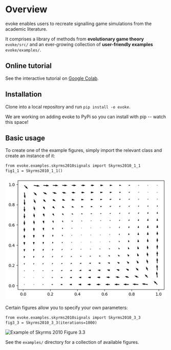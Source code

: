 # Overview

evoke enables users to recreate signalling game simulations from the academic literature.

It comprises a library of methods from **evolutionary game theory** `evoke/src/` and an ever-growing collection of **user-friendly examples** `evoke/examples/`.

## Online tutorial

See the interactive tutorial on [Google Colab](https://colab.research.google.com/drive/1AwUCP05lpITAP7_EZD7loGv3unhnwvhM#forceEdit=true&sandboxMode=true).

## Installation

Clone into a local repository and run `pip install -e evoke`.

We are working on adding evoke to PyPi so you can install with pip -- watch this space!

## Basic usage

To create one of the example figures, simply import the relevant class and create an instance of it:

```
from evoke.examples.skyrms2010signals import Skyrms2010_1_1
fig1_1 = Skyrms2010_1_1()
```

![Example of Skyrms 2010 Figure 1.1](docs/tutorials/figures/skyrms2010_1_1.png)

Certain figures allow you to specify your own parameters:

```
from evoke.examples.skyrms2010signals import Skyrms2010_3_3
fig3_3 = Skyrms2010_3_3(iterations=1000)
````

![Example of Skyrms 2010 Figure 3.3](docs/tutorials/figures/skyrms2010_3_3.png)

See the `examples/` directory for a collection of available figures.
